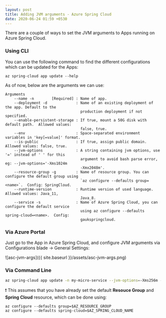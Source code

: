```yaml
---
layout: post
title: Adding JVM arguments - Azure Spring Cloud
date: 2020-06-24 01:59 +0530
---
```


There are a couple of ways to set the JVM arguments to Apps running on Azure Spring Cloud.

### Using CLI

You can use the following command to find the different configurations which can be updated for the Apps:

```cli
az spring-cloud app update --help
```

As of now, below are the arguments we can use:

```list
Arguments
    --name -n        [Required] : Name of app.
    --deployment -d             : Name of an existing deployment of the app. Default to the
                                  production deployment if not specified.
    --enable-persistent-storage : If true, mount a 50G disk with default path.  Allowed values:
                                  false, true.
    --env                       : Space-separated environment variables in 'key[=value]' format.
    --is-public                 : If true, assign public domain.  Allowed values: false, true.
    --jvm-options               : A string containing jvm options, use '=' instead of ' ' for this
                                  argument to avoid bash parse error, eg: --jvm-options='-Xms1024m
                                  -Xmx2048m'.
    --resource-group -g         : Name of resource group. You can configure the default group using
                                  `az configure --defaults group=<name>`.  Config: SpringCloud.
    --runtime-version           : Runtime version of used language.  Allowed values: Java_11,
                                  Java_8.
    --service -s                : Name of Azure Spring Cloud, you can configure the default service
                                  using az configure --defaults spring-cloud=<name>.  Config:
                                  gaukspringcloud.
```

### Via Azure Portal

Just go to the App in Azure Spring Cloud, and configure JVM arguments via Configurations blade -> General Settings:  

![asc-jvm-args]({{ site.baseurl }}/assets/asc-jvm-args.png)

### Via Command Line

```bash
az spring-cloud app update -n my-micro-service --jvm-options=-Xms256m -Xmx512m
```

:exclamation: This assumes that you have already set the default __Resouce Group__ and __Spring Cloud__ resource, which can be done using:

```cli
az configure --defaults group=$AZ_RESOURCE_GROUP
az configure --defaults spring-cloud=$AZ_SPRING_CLOUD_NAME
```
